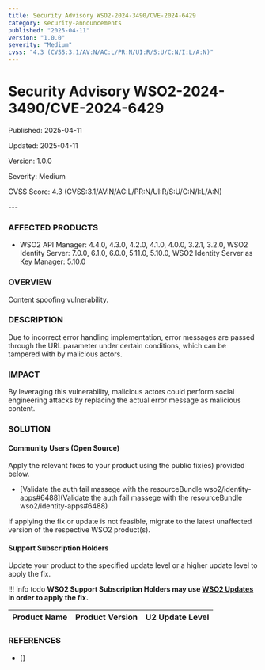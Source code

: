 ```yaml
---
title: Security Advisory WSO2-2024-3490/CVE-2024-6429
category: security-announcements
published: "2025-04-11" 
version: "1.0.0"
severity: "Medium"
cvss: "4.3 (CVSS:3.1/AV:N/AC:L/PR:N/UI:R/S:U/C:N/I:L/A:N)"
---
```


# Security Advisory WSO2-2024-3490/CVE-2024-6429

<p class="doc-info">Published: 2025-04-11</p> 
<p class="doc-info">Updated: 2025-04-11</p>
<p class="doc-info">Version: 1.0.0</p>
<p class="doc-info">Severity: Medium</p>
<p class="doc-info">CVSS Score: 4.3 (CVSS:3.1/AV:N/AC:L/PR:N/UI:R/S:U/C:N/I:L/A:N)</p>
---

### AFFECTED PRODUCTS
* WSO2 API Manager: 4.4.0, 4.3.0, 4.2.0, 4.1.0, 4.0.0, 3.2.1, 3.2.0, WSO2 Identity Server: 7.0.0, 6.1.0, 6.0.0, 5.11.0, 5.10.0, WSO2 Identity Server as Key Manager: 5.10.0


### OVERVIEW
Content spoofing vulnerability.


### DESCRIPTION
Due to incorrect error handling implementation, error messages are passed through the URL parameter under certain conditions, which can be tampered with by malicious actors.


### IMPACT
By leveraging this vulnerability, malicious actors could perform social engineering attacks by replacing the actual error message as malicious content.


### SOLUTION

#### Community Users (Open Source)
Apply the relevant fixes to your product using the public fix(es) provided below.

* [Validate the auth fail massege with the resourceBundle wso2/identity-apps#6488](Validate the auth fail massege with the resourceBundle wso2/identity-apps#6488)

If applying the fix or update is not feasible, migrate to the latest unaffected version of the respective WSO2 product(s).


#### Support Subscription Holders

Update your product to the specified update level or a higher update level to apply the fix.

!!! info todo
    **WSO2 Support Subscription Holders may use [WSO2 Updates](https://wso2.com/updates/) in order to apply the fix.**

| Product Name | Product Version | U2 Update Level |
|:------------:|:---------------:|:---------------:|



### REFERENCES
* []

